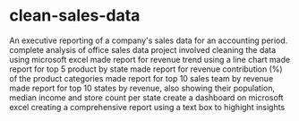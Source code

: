 # clean-sales-data
An executive reporting of a company's sales data for an accounting period. complete analysis of office sales data
project involved cleaning the data using microsoft excel
made report for revenue trend using a line chart
made report for top 5 product by state
made report for revenue contribution (%) of the product categories
made report for top 10 sales team by revenue
made report for top 10 states by revenue, also showing their population, median income and 
store count per state
create a dashboard on microsoft excel
creating a comprehensive report using a text box to highight insights 
